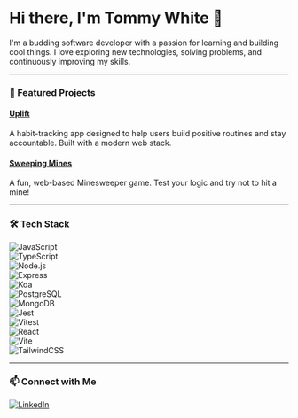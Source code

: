 # Hi there, I'm Tommy White 👋  

I'm a budding software developer with a passion for learning and building cool things. I love exploring new technologies, solving problems, and continuously improving my skills.  

---

### 🚀 Featured Projects  

#### [Uplift](https://github.com/uplift-app/uplift)  
A habit-tracking app designed to help users build positive routines and stay accountable. Built with a modern web stack.  

#### [Sweeping Mines](https://github.com/TWhite147/sweeping-mines)  
A fun, web-based Minesweeper game. Test your logic and try not to hit a mine!  

---

### 🛠️ Tech Stack  

![JavaScript](https://img.shields.io/badge/JavaScript-F7DF1E?style=for-the-badge&logo=javascript&logoColor=black)  
![TypeScript](https://img.shields.io/badge/TypeScript-3178C6?style=for-the-badge&logo=typescript&logoColor=white)  
![Node.js](https://img.shields.io/badge/Node.js-339933?style=for-the-badge&logo=nodedotjs&logoColor=white)  
![Express](https://img.shields.io/badge/Express-000000?style=for-the-badge&logo=express&logoColor=white)  
![Koa](https://img.shields.io/badge/Koa-33333D?style=for-the-badge&logo=koa&logoColor=white)  
![PostgreSQL](https://img.shields.io/badge/Postgres-316192?style=for-the-badge&logo=postgresql&logoColor=white)  
![MongoDB](https://img.shields.io/badge/MongoDB-47A248?style=for-the-badge&logo=mongodb&logoColor=white)  
![Jest](https://img.shields.io/badge/Jest-C21325?style=for-the-badge&logo=jest&logoColor=white)  
![Vitest](https://img.shields.io/badge/Vitest-6E9F18?style=for-the-badge&logo=vitest&logoColor=white)  
![React](https://img.shields.io/badge/React-61DAFB?style=for-the-badge&logo=react&logoColor=black)  
![Vite](https://img.shields.io/badge/Vite-646CFF?style=for-the-badge&logo=vite&logoColor=white)  
![TailwindCSS](https://img.shields.io/badge/TailwindCSS-38B2AC?style=for-the-badge&logo=tailwind-css&logoColor=white)  

---

### 📫 Connect with Me  

[![LinkedIn](https://img.shields.io/badge/LinkedIn-0A66C2?style=for-the-badge&logo=linkedin&logoColor=white)](https://www.linkedin.com/in/tommy-white-software/)  


